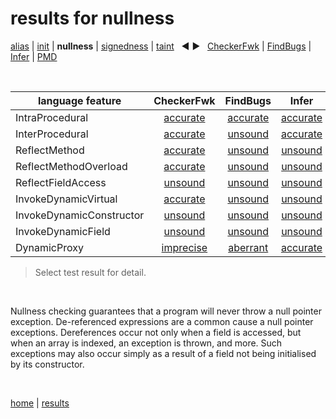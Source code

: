 # results for nullness

[alias](https://github.com/michaelemery/staticanalysis/blob/master/results/alias/README.md) | [init](https://github.com/michaelemery/staticanalysis/blob/master/results/init/README.md) | **nullness** | [signedness](https://github.com/michaelemery/staticanalysis/blob/master/results/signedness/README.md) | [taint](https://github.com/michaelemery/staticanalysis/blob/master/results/taint/README.md) &nbsp; &#x25c0; &#x25b6; &nbsp; [CheckerFwk]() | [FindBugs]() | [Infer]() | [PMD]()

<br>

| language feature | CheckerFwk | FindBugs | Infer | PMD | 
| --- | :---: | :---: | :---: | :---: |
| IntraProcedural | [accurate](https://github.com/michaelemery/staticanalysis/blob/master/src/nullness/checkerframework.md#IntraProcedural) | [accurate](https://github.com/michaelemery/staticanalysis/blob/master/src/nullness/findbugs.md#IntraProcedural) | [accurate](https://github.com/michaelemery/staticanalysis/blob/master/src/nullness/infer.md#IntraProcedural) | [accurate](https://github.com/michaelemery/staticanalysis/blob/master/src/nullness/pmd.md#IntraProcedural) |
| InterProcedural | [accurate](https://github.com/michaelemery/staticanalysis/blob/master/src/nullness/checkerframework.md#InterProcedural) | [unsound](https://github.com/michaelemery/staticanalysis/blob/master/src/nullness/findbugs.md#InterProcedural) | [accurate](https://github.com/michaelemery/staticanalysis/blob/master/src/nullness/infer.md#InterProcedural) | [unsound](https://github.com/michaelemery/staticanalysis/blob/master/src/nullness/pmd.md#InterProcedural) |
| ReflectMethod | [accurate](https://github.com/michaelemery/staticanalysis/blob/master/src/nullness/checkerframework.md#ReflectMethod) | [unsound](https://github.com/michaelemery/staticanalysis/blob/master/src/nullness/findbugs.md#ReflectMethod) | [unsound](https://github.com/michaelemery/staticanalysis/blob/master/src/nullness/infer.md#ReflectMethod) | [unsound](https://github.com/michaelemery/staticanalysis/blob/master/src/nullness/pmd.md#ReflectMethod) |
| ReflectMethodOverload | [accurate](https://github.com/michaelemery/staticanalysis/blob/master/src/nullness/checkerframework.md#ReflectMethodOverload) | [unsound](https://github.com/michaelemery/staticanalysis/blob/master/src/nullness/findbugs.md#ReflectMethodOverload) | [unsound](https://github.com/michaelemery/staticanalysis/blob/master/src/nullness/infer.md#ReflectMethodOverload) | [unsound](https://github.com/michaelemery/staticanalysis/blob/master/src/nullness/pmd.md#ReflectMethodOverload) |
| ReflectFieldAccess | [unsound](https://github.com/michaelemery/staticanalysis/blob/master/src/nullness/checkerframework.md#ReflectFieldAccess) | [unsound](https://github.com/michaelemery/staticanalysis/blob/master/src/nullness/findbugs.md#ReflectFieldAccess) | [unsound](https://github.com/michaelemery/staticanalysis/blob/master/src/nullness/infer.md#ReflectFieldAccess) | [unsound](https://github.com/michaelemery/staticanalysis/blob/master/src/nullness/pmd.md#ReflectFieldAccess) |
| InvokeDynamicVirtual | [accurate](https://github.com/michaelemery/staticanalysis/blob/master/src/nullness/checkerframework.md#InvokeDynamicVirtual) | [unsound](https://github.com/michaelemery/staticanalysis/blob/master/src/nullness/findbugs.md#InvokeDynamicVirtual) | [unsound](https://github.com/michaelemery/staticanalysis/blob/master/src/nullness/infer.md#InvokeDynamicVirtual) | [unsound](https://github.com/michaelemery/staticanalysis/blob/master/src/nullness/pmd.md#InvokeDynamicVirtual) |
| InvokeDynamicConstructor | [unsound](https://github.com/michaelemery/staticanalysis/blob/master/src/nullness/checkerframework.md#InvokeDynamicConstructor) | [unsound](https://github.com/michaelemery/staticanalysis/blob/master/src/nullness/findbugs.md#InvokeDynamicConstructor) | [unsound](https://github.com/michaelemery/staticanalysis/blob/master/src/nullness/infer.md#InvokeDynamicConstructor) | [unsound](https://github.com/michaelemery/staticanalysis/blob/master/src/nullness/pmd.md#InvokeDynamicConstructor) |
| InvokeDynamicField | [unsound](https://github.com/michaelemery/staticanalysis/blob/master/src/nullness/checkerframework.md#InvokeDynamicField) | [unsound](https://github.com/michaelemery/staticanalysis/blob/master/src/nullness/findbugs.md#InvokeDynamicField) | [unsound](https://github.com/michaelemery/staticanalysis/blob/master/src/nullness/infer.md#InvokeDynamicField) | [unsound](https://github.com/michaelemery/staticanalysis/blob/master/src/nullness/pmd.md#InvokeDynamicField) |
| DynamicProxy | [imprecise](https://github.com/michaelemery/staticanalysis/blob/master/src/nullness/checkerframework.md#DynamicProxy) | [aberrant](https://github.com/michaelemery/staticanalysis/blob/master/src/nullness/findbugs.md#DynamicProxy) | [accurate](https://github.com/michaelemery/staticanalysis/blob/master/src/nullness/infer.md#DynamicProxy) | [aberrant](https://github.com/michaelemery/staticanalysis/blob/master/src/nullness/pmd.md#DynamicProxy) |

> Select test result for detail.

<br>

Nullness checking guarantees that a program will never throw a null pointer exception. De-referenced expressions are a common cause a null pointer exceptions. Dereferences occur not only when a field is accessed, but when an array is indexed, an exception is thrown, and more. Such exceptions may also occur simply as a result of a field not being initialised by its constructor.

<br>

[home](https://github.com/michaelemery/staticanalysis) | [results](https://github.com/michaelemery/staticanalysis/results)

